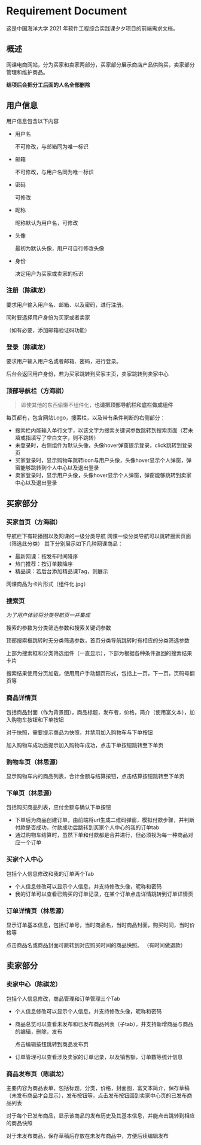 # Requirement Document

这是中国海洋大学 2021 年软件工程综合实践课夕夕项目的前端需求文档。

## 概述

网课电商网站，分为买家和卖家两部分，买家部分展示商店产品供购买，卖家部分管理和维护商品。

**结项后会把分工后面的人名全部删除**

## 用户信息

用户信息包含以下内容

- 用户名

  不可修改，与邮箱同为唯一标识

- 邮箱

  不可修改，与用户名同为唯一标识

- 密码

  可修改

- 昵称

  昵称默认为用户名，可修改

- 头像

  最初为默认头像，用户可自行修改头像

- 身份

  决定用户为买家或卖家的标识

### 注册（陈祺龙）

要求用户输入用户名、邮箱、以及密码，进行注册。

同时要选择用户身份为买家或者卖家

（如有必要，添加邮箱验证码功能）

### 登录（陈祺龙）

要求用户输入用户名或者邮箱、密码，进行登录。

后台会返回用户身份，若为买家跳转到买家主页，卖家跳转到卖家中心

### 顶部导航栏（方海祺）

> 即使其他的东西偷懒不组件化，**也请把顶部导航栏和底栏做成组件**

每页都有，包含网站Logo，搜索栏，以及带有条件判断的右侧部分：
- 搜索栏内能输入单行文字，以该文字为搜索关键词参数跳转到搜索页面（若未填或指填写了空白文字，则不跳转）
- 未登录时，右侧组件为默认头像，头像hover弹窗提示登录，click跳转到登录页
- 买家登录时，显示购物车跳转icon与用户头像，头像hover显示个人弹窗，弹窗能够跳转到个人中心以及退出登录
- 卖家登录时，显示用户头像，头像hover显示个人弹窗，弹窗能够跳转到卖家中心以及退出登录

## 买家部分

### 买家首页（方海祺）

导航栏下有轮播图以及网课的一级分类导航
网课一级分类导航可以跳转搜索页面（筛选此分类）
其下分别展示如下几种网课商品：
- 最新网课：按发布时间降序
- 热门推荐：按订单数降序
- 精品课：若后台添加精品课Tag，则展示

网课商品为卡片形式（组件化.jpg）

### 搜索页

*为了用户体验将分类导航页一并集成*

搜索的参数为分类筛选参数和搜索关键词参数

顶部搜索框跳转时无分类筛选参数，首页分类导航跳转时有相应的分类筛选参数

上部为搜索框和分类筛选组件（一直显示），下部为根据各种条件返回的搜索结果卡片

搜索结果使用分页加载，使用用户手动翻页形式，包括上一页，下一页，页码号翻页等

### 商品详情页

包括商品封面（作为背景图），商品标题，发布者，价格，简介（使用富文本），加入购物车按钮和下单按钮

对于快照，需要提示商品为快照，并禁用加入购物车与下单按钮

加入购物车成功后提示加入购物车成功，点击下单按钮跳转至下单页

### 购物车页（林思源）

显示购物车内的商品列表，合计金额与结算按钮，点击结算按钮跳转至下单页

### 下单页（林思源）

包括购买商品列表，应付金额与确认下单按钮

- 下单后为商品创建订单，由前端将url生成二维码弹窗，模拟付款步骤，并判断付款是否成功，付款成功后跳转到买家个人中心的我的订单tab
- 通过购物车结算时，虽然下单和付款都是合并进行，但必须视为每一种商品对应一个订单

### 买家个人中心

包括个人信息修改和我的订单两个Tab

- 个人信息修改可以显示个人信息，并支持修改头像，昵称和密码
- 我的订单可以查看已购买的订单记录，在某个订单点击详情跳转到订单详情页

### 订单详情页（林思源）
显示订单基本信息，包括订单号，当时商品名，当时商品封面，购买时间，当时价格等

点击商品名或商品封面可跳转到对应购买时间的商品快照。
（有时间做退款）

## 卖家部分

### 卖家中心（陈祺龙）

包括个人信息修改，商品管理和订单管理三个Tab

- 个人信息修改可以显示个人信息，并支持修改头像，昵称和密码
- 商品总览可以查看未发布和已发布商品列表（子tab），并支持新增商品与商品的编辑，删除，发布

  点击编辑按钮跳转到商品发布页

- 订单管理可以查看涉及卖家的订单记录，以及销售额，订单数等统计信息

### 商品发布页（陈祺龙）

主要内容为商品表单，包括标题，分类，价格，封面图，富文本简介，保存草稿（未发布商品才会显示），发布按钮等，点击发布按钮回到卖家中心页的已发布商品列表

对于每个已发布商品，显示该商品的发布历史及其基本信息，并能点击跳转到相应的商品快照

对于未发布商品，保存草稿后存放在未发布商品中，方便后续编辑发布
